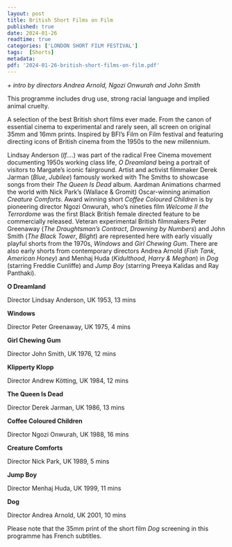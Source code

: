 ```yaml
---
layout: post
title: British Short Films on Film
published: true
date: 2024-01-26
readtime: true
categories: ['LONDON SHORT FILM FESTIVAL']
tags:  [Shorts]
metadata: 
pdf: '2024-01-26-british-short-films-on-film.pdf'
---
```


_+ intro by directors Andrea Arnold, Ngozi Onwurah and John Smith_

This programme includes drug use, strong racial language and implied animal cruelty.

A selection of the best British short films ever made. From the canon of essential cinema to experimental and rarely seen, all screen on original 35mm and 16mm prints. Inspired by BFI’s Film on Film festival and featuring directing icons of British cinema from the 1950s to the new millennium.

Lindsay Anderson (_If.…_) was part of the radical Free Cinema movement documenting 1950s working class life, _O Dreamland_ being a portrait of visitors to Margate’s iconic fairground. Artist and activist filmmaker Derek Jarman (_Blue_, _Jubilee_) famously worked with The Smiths to showcase songs from their _The Queen Is Dead_ album. Aardman Animations charmed the world with Nick Park’s (Wallace & Gromit) Oscar-winning animation _Creature Comforts_. Award winning short _Coffee Coloured Children_ is by pioneering director Ngozi Onwurah, who’s nineties film _Welcome II the Terrordome_ was the first Black British female directed feature to be commercially released. Veteran experimental British filmmakers Peter Greenaway (_The Draughtsman’s Contract_, _Drowning by Numbers_) and John Smith (_The Black Tower_, _Blight_) are represented here with early visually playful shorts from the 1970s, _Windows_ and _Girl Chewing Gum_. There are also early shorts from contemporary directors Andrea Arnold (_Fish Tank_, _American Honey_) and Menhaj Huda (_Kidulthood_, _Harry & Meghan_) in _Dog_ (starring Freddie Cunliffe) and _Jump Boy_ (starring Preeya Kalidas and Ray Panthaki).

**O Dreamland**

Director Lindsay Anderson, UK 1953, 13 mins

**Windows**

Director Peter Greenaway, UK 1975, 4 mins

**Girl Chewing Gum**

Director John Smith, UK 1976, 12 mins

**Klipperty Klopp**

Director Andrew Kötting, UK 1984, 12 mins

**The Queen Is Dead**

Director Derek Jarman, UK 1986, 13 mins

**Coffee Coloured Children**

Director Ngozi Onwurah, UK 1988, 16 mins

**Creature Comforts**

Director Nick Park, UK 1989, 5 mins

**Jump Boy**

Director Menhaj Huda, UK 1999, 11 mins

**Dog**

Director Andrea Arnold, UK 2001, 10 mins

Please note that the 35mm print of the short film _Dog_ screening in this programme has French subtitles.
<!--stackedit_data:
eyJoaXN0b3J5IjpbMjE0MTI5NTAyMF19
-->